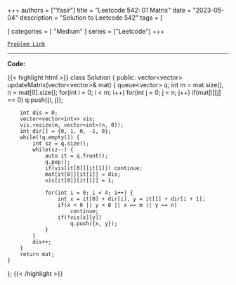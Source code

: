 
+++
authors = ["Yasir"]
title = "Leetcode 542: 01 Matrix"
date = "2023-05-04"
description = "Solution to Leetcode 542"
tags = [
    
]
categories = [
    "Medium"
]
series = ["Leetcode"]
+++



[`Problem Link`](https://leetcode.com/problems/01-matrix/description/)

---

**Code:**

{{< highlight html >}}
class Solution {
public:
    vector<vector<int>> updateMatrix(vector<vector<int>>& mat) {
        queue<vector<int>> q;
        int m = mat.size(), n = mat[0].size();
        for(int i = 0; i < m; i++)
        for(int j = 0; j < n; j++)
            if(mat[i][j] == 0)
            q.push({i, j});
        
        int dis = 0;
        vector<vector<int>> vis;
        vis.resize(m, vector<int>(n, 0));
        int dir[] = {0, 1, 0, -1, 0};
        while(!q.empty()) {
            int sz = q.size();
            while(sz--) {
                auto it = q.front();
                q.pop();                
                if(vis[it[0]][it[1]]) continue;
                mat[it[0]][it[1]] = dis;
                vis[it[0]][it[1]] = 1;

                for(int i = 0; i < 4; i++) {
                    int x = it[0] + dir[i], y = it[1] + dir[i + 1];
                    if(x < 0 || y < 0 || x == m || y == n)
                        continue;
                    if(!vis[x][y])
                        q.push({x, y});
                }
            }
            dis++;
        }
        return mat;
    }
};
{{< /highlight >}}

